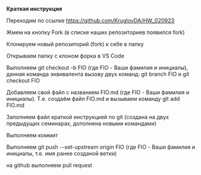 **Краткая инструкция**

Переходим по ссылке https://github.com/KruglovDA/HW_020923

Жмем на кнопку Fork (в списке наших репозиториев появился fork)

Клонируем новый репозиторий (fork) к себе в папку

Открываем папку с клоном форка в VS Code

Выполняем git checkout -b FIO (где FIO - Ваши фамилия и инициалы), данная 
команда эквивалента вызову двух команд: git branch FIO и git checkout FIO

Добавляем свой файл с названием FIO.md (где FIO - Ваши фамилия и инициалы). Т.е. создаём файл FIO.md и вызываем команду git add FIO.md

Заполняем файл краткой инструкцией по git (создана на двух предыдущих семинарах, дополнена новыми командами)

Выполняем коммит

Выполняем git push --set-upstream origin FIO (где FIO - Ваши фамилия и инициалы, т.е. имя ранее созданой ветки)

на github выполняем pull request